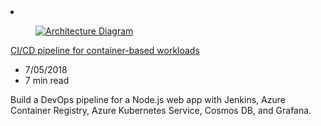 <!-- Thie file is automatically generated by build/architectures/build_index.py.  Any updates will be lost. -->
<li class="grid-item item-column" data-categories="Containers DevOps Featured Compute ">
<article class="card">
    <div class="card-header has-margin-bottom-none" aria-hidden="true">
        <figure class="image diagram has-height-175 has-overflow-hidden level">
            <a href="/azure/architecture/example-scenario/apps/devops-with-aks"><img src="/azure/architecture/browse/thumbs/devops-with-aks.png" class="diagram" alt="Architecture Diagram" data-linktype="relative-path"></a>
        </figure>
    </div>
    <div class="card-content">
        <a class="card-content-title has-margin-top-none" href="/azure/architecture/example-scenario/apps/devops-with-aks">
            <p>CI/CD pipeline for container-based workloads</p>
        </a>
        <ul class="card-content-metadata">
            <li>7/05/2018</li>
            <li>7 min read</li>
        </ul>
        <p class="card-content-description">Build a DevOps pipeline for a Node.js web app with Jenkins, Azure Container Registry, Azure Kubernetes Service, Cosmos DB, and Grafana.</p>
        <div class="bottom-to-top-fade is-hidden-mobile"></div>
    </div>
</article>
</li>
